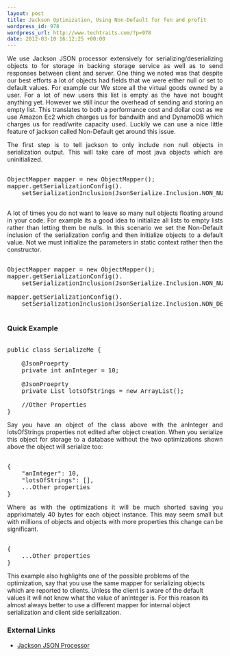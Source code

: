 ```yaml
--- 
layout: post
title: Jackson Optimization, Using Non-Default for fun and profit
wordpress_id: 978
wordpress_url: http://www.techtraits.com/?p=978
date: 2012-03-10 16:12:25 +00:00
---
```

<p style="text-align: justify;">
We use Jackson JSON processor extensively for serializing/deserializing  objects to for storage in backing storage service as well as to send responses between client and server. One thing we noted was that despite our best efforts a lot of objects had fields that we were either null or set to default values. For example our We store all the virtual goods owned by a user. For a lot of new users this list is empty as the have not bought anything yet. However we still incur the overhead of sending and storing an empty list. This translates to both a performance cost and dollar cost as we use Amazon Ec2 which charges us for bandwith and and DynamoDB which charges us for read/write capacity used. Luckily we can use a nice little feature of jackson called Non-Default get around this issue. 

<!--more-->

<p style="text-align: justify;">
The first step is to tell jackson to only include non null objects in serialization output. This will take care of most java objects which are uninitialized. 

<pre lang="Java" line="1">  
ObjectMapper mapper = new ObjectMapper();
mapper.getSerializationConfig().
	setSerializationInclusion(JsonSerialize.Inclusion.NON_NULL);

</pre>

<p style="text-align: justify;">
A lot of times you do not want to leave so many null objects floating around in your code. For example its a good idea to initialize all lists to empty lists rather than letting them be nulls. In this scenario we set the Non-Default inclusion of the serialization config and then initialize objects to a default value. Not we must initialize the parameters in static context rather then the constructor. 

<pre lang="Java" line="1">  
ObjectMapper mapper = new ObjectMapper();
mapper.getSerializationConfig().
	setSerializationInclusion(JsonSerialize.Inclusion.NON_NULL);

mapper.getSerializationConfig().
	setSerializationInclusion(JsonSerialize.Inclusion.NON_DEFAULT);

</pre>

<h3>Quick Example</h3>

<pre lang="Java" line="1">  
public class SerializeMe {

	@JsonProeprty
	private int anInteger = 10;

	@JsonProeprty
	private List<String> lotsOfStrings = new ArrayList<String>();

	//Other Properties
}
</pre>

<p style="text-align: justify;">
Say you have an object of the class above with the anInteger and lotsOfStrings properties not edited after object creation. When you serialize this object for storage to a database without the two optimizations shown above the object will serialize too: 

<pre lang="json" line="1">  
{
    "anInteger": 10,
    "lotsOfStrings": [],
    ...Other properties	
}
</pre>
<p style="text-align: justify;">
Where as with the optimizations it will be much shorted saving you appriximately 40 bytes for each object instance. This may seem small but with millions of objects and objects with more properties this change can be significant.

<pre lang="json" line="1">  
{
    ...Other properties	
}
</pre>

This example also highlights one of the possible problems of the optimization, say that you use the same mapper for serializing objects which are reported to clients. Unless the client is aware of the default values it will not know what the value of anInteger is. For this reason its almost always better to use a different mapper for internal object serialization and client side serialization. 

<h3>External Links</h3>
<p style="text-align: justify;">
<ul>	<li><a href="http://jackson.codehaus.org/" title="Jackson" target="_blank">Jackson JSON Processor</a></li>

</ul>

